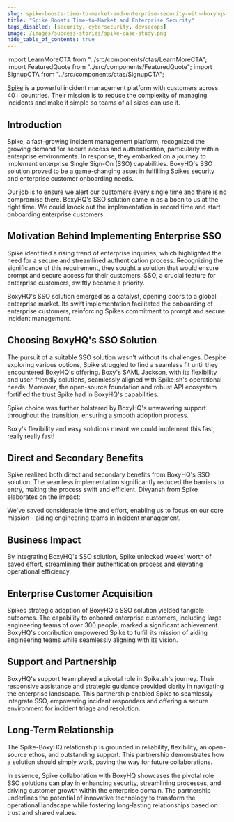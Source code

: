 ```yaml
---
slug: spike-boosts-time-to-market-and-enterprise-security-with-boxyhqs-sso-solution
title: "Spike Boosts Time-to-Market and Enterprise Security"
tags_disabled: [security, cybersecurity, devsecops]
image: /images/success-stories/spike-case-study.png
hide_table_of_contents: true
---
```


import LearnMoreCTA from "../src/components/ctas/LearnMoreCTA";
import FeaturedQuote from "../src/components/FeaturedQuote";
import SignupCTA from "../src/components/ctas/SignupCTA";

[Spike](https://spike.sh/) is a powerful incident management platform with customers across 40+ countries. Their mission is to reduce the complexity of managing incidents and make it simple so teams of all sizes can use it.

## Introduction

Spike, a fast-growing incident management platform, recognized the growing demand for secure access and authentication, particularly within enterprise environments. In response, they embarked on a journey to implement enterprise Single Sign-On (SSO) capabilities. BoxyHQ's SSO solution proved to be a game-changing asset in fulfilling Spikes security and enterprise customer onboarding needs.

<SignupCTA campaign="success-story-spike" />

<FeaturedQuote personName="Kaushik Thirthappa" personRole="Founder Spike.sh" pictureSrc="/images/success-stories/kaushik-spike">
 Our job is to ensure we alert our customers every single time and there is no compromise there. BoxyHQ's SSO solution came in as a boon to us at the right time. We could knock out the implementation in record time and start onboarding enterprise customers.
</FeaturedQuote>

## Motivation Behind Implementing Enterprise SSO

Spike identified a rising trend of enterprise inquiries, which highlighted the need for a secure and streamlined authentication process. Recognizing the significance of this requirement, they sought a solution that would ensure prompt and secure access for their customers. SSO, a crucial feature for enterprise customers, swiftly became a priority.

BoxyHQ's SSO solution emerged as a catalyst, opening doors to a global enterprise market. Its swift implementation facilitated the onboarding of enterprise customers, reinforcing Spikes commitment to prompt and secure incident management.

## Choosing BoxyHQ's SSO Solution

The pursuit of a suitable SSO solution wasn't without its challenges. Despite exploring various options, Spike struggled to find a seamless fit until they encountered BoxyHQ's offering. Boxy's SAML Jackson, with its flexibility and user-friendly solutions, seamlessly aligned with Spike.sh's operational needs. Moreover, the open-source foundation and robust API ecosystem fortified the trust Spike had in BoxyHQ's capabilities.

Spike choice was further bolstered by BoxyHQ's unwavering support throughout the transition, ensuring a smooth adoption process.

<FeaturedQuote personName="Kaushik Thirthappa" personRole="Founder Spike.sh" pictureSrc="/images/success-stories/kaushik-spike">
  Boxy's flexibility and easy solutions meant we could implement this fast, really really fast!
</FeaturedQuote>

## Direct and Secondary Benefits

Spike realized both direct and secondary benefits from BoxyHQ's SSO solution. The seamless implementation significantly reduced the barriers to entry, making the process swift and efficient. Divyansh from Spike elaborates on the impact:

<FeaturedQuote personName="Divyansh Khandelwal" personRole="Founding Engineer Spike.sh" pictureSrc="/images/success-stories/divyansh-spike">
  We've saved considerable time and effort, enabling us to focus on our core mission - aiding engineering teams in incident management.
</FeaturedQuote>

## Business Impact

By integrating BoxyHQ's SSO solution, Spike unlocked weeks' worth of saved effort, streamlining their authentication process and elevating operational efficiency.

## Enterprise Customer Acquisition

Spikes strategic adoption of BoxyHQ's SSO solution yielded tangible outcomes. The capability to onboard enterprise customers, including large engineering teams of over 300 people, marked a significant achievement. BoxyHQ's contribution empowered Spike to fulfill its mission of aiding engineering teams while seamlessly aligning with its vision.

## Support and Partnership

BoxyHQ's support team played a pivotal role in Spike.sh's journey. Their responsive assistance and strategic guidance provided clarity in navigating the enterprise landscape. This partnership enabled Spike to seamlessly integrate SSO, empowering incident responders and offering a secure environment for incident triage and resolution.

## Long-Term Relationship

The Spike-BoxyHQ relationship is grounded in reliability, flexibility, an open-source ethos, and outstanding support. This partnership demonstrates how a solution should simply work, paving the way for future collaborations.

In essence, Spike collaboration with BoxyHQ showcases the pivotal role SSO solutions can play in enhancing security, streamlining processes, and driving customer growth within the enterprise domain. The partnership underlines the potential of innovative technology to transform the operational landscape while fostering long-lasting relationships based on trust and shared values.

<LearnMoreCTA label="Read the full interview" newWindow={false} url="/blog/transforming-security-and-access-with-boxyhqs-sso-solution-a-conversation-with-the-spike-team" />
